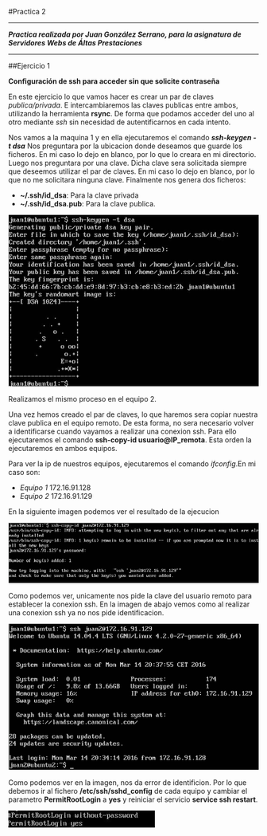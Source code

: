 #Practica 2
***
***Practica realizada por Juan González Serrano, para la asignatura de Servidores Webs de Áltas Prestaciones***
***
##Ejercicio 1

**Configuración de ssh para acceder sin que solicite contraseña**

En este ejercicio lo que vamos hacer es crear un par de claves *publica/privada*.
E intercambiaremos las claves publicas entre ambos, utilizando la herramienta **rsync**.
De forma que podamos acceder del uno al otro mediante *ssh* sin necesidad de autentificarnos en cada intento.

Nos vamos a la maquina 1 y en ella ejecutaremos el comando ***ssh-keygen -t dsa***
Nos preguntara por la ubicacion donde deseamos que guarde los ficheros. En mi
caso lo dejo en blanco, por lo que lo creara en mi directorio.
Luego nos preguntara por una clave. Dicha clave sera solicitada siempre que deseemos
utilizar el par de claves. En mi caso lo dejo en blanco, por lo que no me solicitara
ninguna clave.
Finalmente nos genera dos ficheros:
* **~/.ssh/id_dsa**: Para la clave privada
* **~/.ssh/id_dsa.pub**: Para la clave publica.

![imagen](https://github.com/naujgs/SWAP1516/blob/master/Practica2/img/keygen_ssh_equi1.jpg)

Realizamos el mismo proceso en el equipo 2.

Una vez hemos creado el par de claves, lo que haremos sera copiar nuestra clave
publica en el equipo remoto. De esta forma, no sera necesario volver a identificarse
cuando vayamos a realizar una conexion ssh. Para ello ejecutaremos el comando **ssh-copy-id usuario@IP_remota**.
Esta orden la ejecutaremos en ambos equipos.

Para ver la ip de nuestros equipos, ejecutaremos el comando *ifconfig*.En mi caso son:
* *Equipo 1* 172.16.91.128
* *Equipo 2* 172.16.91.129

En la siguiente imagen podemos ver el resultado de la ejecucion

![img](https://github.com/naujgs/SWAP1516/blob/master/Practica2/img/ssh_envio_clavePublica.jpg)

Como podemos ver, unicamente nos pide la clave del usuario remoto para establecer la conexion ssh.
En la imagen de abajo vemos como al realizar una conexion ssh ya no nos pide identificacion.

![img](https://github.com/naujgs/SWAP1516/blob/master/Practica2/img/ssh_conexion_conClave.jpg)

Como podemos ver en la imagen, nos da error de identificion. Por lo que debemos ir al fichero **/etc/ssh/sshd_config**
de cada equipo y cambiar el parametro **PermitRootLogin** a **yes** y reiniciar el servicio **service ssh restart**.

![imagen](https://github.com/naujgs/SWAP1516/blob/master/Practica2/img/ssh_permisosRoot.jpg)

